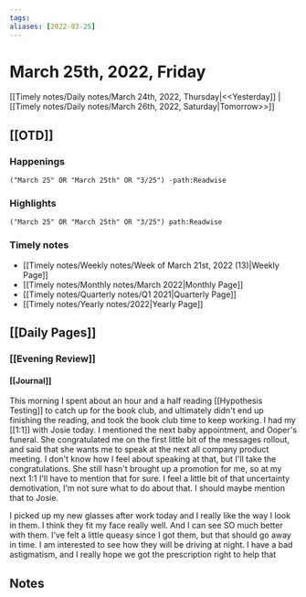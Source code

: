 ```yaml
---
tags:
aliases: [2022-03-25]
---
```


# March 25th, 2022, Friday

[[Timely notes/Daily notes/March 24th, 2022, Thursday|<<Yesterday]] | [[Timely notes/Daily notes/March 26th, 2022, Saturday|Tomorrow>>]]

## [[OTD]]

### Happenings

```query
("March 25" OR "March 25th" OR "3/25") -path:Readwise
```

### Highlights

```query
("March 25" OR "March 25th" OR "3/25") path:Readwise
```

### Timely notes
- [[Timely notes/Weekly notes/Week of March 21st, 2022 (13)|Weekly Page]]
- [[Timely notes/Monthly notes/March 2022|Monthly Page]]
- [[Timely notes/Quarterly notes/Q1 2021|Quarterly Page]]
- [[Timely notes/Yearly notes/2022|Yearly Page]]

## [[Daily Pages]]

### [[Evening Review]]

#### [[Journal]]

This morning I spent about an hour and a half reading [[Hypothesis Testing]] to catch up for the book club, and ultimately didn't end up finishing the reading, and took the book club time to keep working. I had my [[1:1]] with Josie today. I mentioned the next baby appointment, and Ooper's funeral. She congratulated me on the first little bit of the messages rollout, and said that she wants me to speak at the next all company product meeting. I don't know how I feel about speaking at that, but I'll take the congratulations. She still hasn't brought up a promotion for me, so at my next 1:1 I'll have to mention that for sure. I feel a little bit of that uncertainty demotivation, I'm not sure what to do about that. I should maybe mention that to Josie.

I picked up my new glasses after work today and I really like the way I look in them. I think they fit my face really well. And I can see SO much better with them. I've felt a little queasy since I got them, but that should go away in time. I am interested to see how they will be driving at night. I have a bad astigmatism, and I really hope we got the prescription right to help that

## Notes
